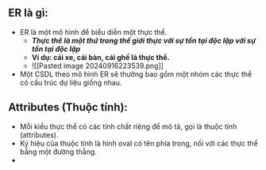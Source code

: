 ## ER là gì:
- ER là một mô hình để biểu diễn một thực thể.
	+ ***Thực thể là một thứ trong thế giới thực với sự tồn tại độc lập với sự tồn tại độc lập***
	+ **Ví dụ: cái xe, cái bàn, cái ghế là thực thể.**
	+ ![[Pasted image 20240916223539.png]]
- Một CSDL theo mô hình ER sẽ thường bao gồm một nhóm các thực thể có cấu trúc dự liệu giống nhau.
## Attributes (Thuộc tính):
- Mỗi kiểu thực thể có các tính chất riêng để mô tả, gọi là thuộc tính (attributes).
- Ký hiệu của thuộc tính là hình oval có tên phía trong, nối với các thực thể bằng một đường thẳng.
- 

